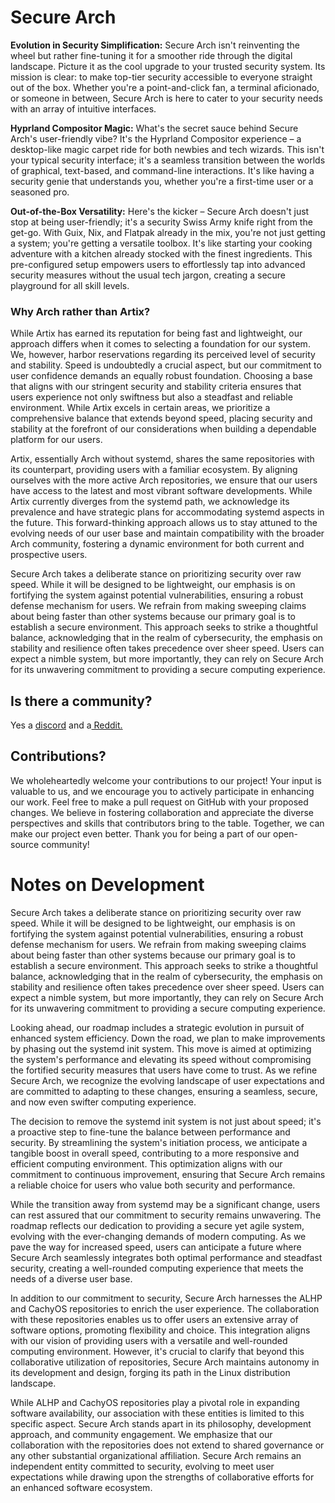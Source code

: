 # Secure Arch

**Evolution in Security Simplification:**
Secure Arch isn't reinventing the wheel but rather fine-tuning it for a smoother ride through the digital landscape. Picture it as the cool upgrade to your trusted security system. Its mission is clear: to make top-tier security accessible to everyone straight out of the box. Whether you're a point-and-click fan, a terminal aficionado, or someone in between, Secure Arch is here to cater to your security needs with an array of intuitive interfaces.

**Hyprland Compositor Magic:**
What's the secret sauce behind Secure Arch's user-friendly vibe? It's the Hyprland Compositor experience – a desktop-like magic carpet ride for both newbies and tech wizards. This isn't your typical security interface; it's a seamless transition between the worlds of graphical, text-based, and command-line interactions. It's like having a security genie that understands you, whether you're a first-time user or a seasoned pro.

**Out-of-the-Box Versatility:**
Here's the kicker – Secure Arch doesn't just stop at being user-friendly; it's a security Swiss Army knife right from the get-go. With Guix, Nix, and Flatpak already in the mix, you're not just getting a system; you're getting a versatile toolbox. It's like starting your cooking adventure with a kitchen already stocked with the finest ingredients. This pre-configured setup empowers users to effortlessly tap into advanced security measures without the usual tech jargon, creating a secure playground for all skill levels.

### Why Arch rather than Artix?

While Artix has earned its reputation for being fast and lightweight, our approach differs when it comes to selecting a foundation for our system. We, however, harbor reservations regarding its perceived level of security and stability. Speed is undoubtedly a crucial aspect, but our commitment to user confidence demands an equally robust foundation. Choosing a base that aligns with our stringent security and stability criteria ensures that users experience not only swiftness but also a steadfast and reliable environment. While Artix excels in certain areas, we prioritize a comprehensive balance that extends beyond speed, placing security and stability at the forefront of our considerations when building a dependable platform for our users.

Artix, essentially Arch without systemd, shares the same repositories with its counterpart, providing users with a familiar ecosystem. By aligning ourselves with the more active Arch repositories, we ensure that our users have access to the latest and most vibrant software developments. While Artix currently diverges from the systemd path, we acknowledge its prevalence and have strategic plans for accommodating systemd aspects in the future. This forward-thinking approach allows us to stay attuned to the evolving needs of our user base and maintain compatibility with the broader Arch community, fostering a dynamic environment for both current and prospective users.

Secure Arch takes a deliberate stance on prioritizing security over raw speed. While it will be designed to be lightweight, our emphasis is on fortifying the system against potential vulnerabilities, ensuring a robust defense mechanism for users. We refrain from making sweeping claims about being faster than other systems because our primary goal is to establish a secure environment. This approach seeks to strike a thoughtful balance, acknowledging that in the realm of cybersecurity, the emphasis on stability and resilience often takes precedence over sheer speed. Users can expect a nimble system, but more importantly, they can rely on Secure Arch for its unwavering commitment to providing a secure computing experience.

## Is there a community?

Yes a [discord](https://discord.com/invite/GTeVsV2vZd) and a[ Reddit.](https://www.reddit.com/r/secure_arch/s/HW96w6ZWvd)

## Contributions?

We wholeheartedly welcome your contributions to our project! Your input is valuable to us, and we encourage you to actively participate in enhancing our work. Feel free to make a pull request on GitHub with your proposed changes. We believe in fostering collaboration and appreciate the diverse perspectives and skills that contributors bring to the table. Together, we can make our project even better. Thank you for being a part of our open-source community!


# Notes on Development

Secure Arch takes a deliberate stance on prioritizing security over raw speed. While it will be designed to be lightweight, our emphasis is on fortifying the system against potential vulnerabilities, ensuring a robust defense mechanism for users. We refrain from making sweeping claims about being faster than other systems because our primary goal is to establish a secure environment. This approach seeks to strike a thoughtful balance, acknowledging that in the realm of cybersecurity, the emphasis on stability and resilience often takes precedence over sheer speed. Users can expect a nimble system, but more importantly, they can rely on Secure Arch for its unwavering commitment to providing a secure computing experience.

Looking ahead, our roadmap includes a strategic evolution in pursuit of enhanced system efficiency. Down the road, we plan to make improvements by phasing out the systemd init system. This move is aimed at optimizing the system's performance and elevating its speed without compromising the fortified security measures that users have come to trust. As we refine Secure Arch, we recognize the evolving landscape of user expectations and are committed to adapting to these changes, ensuring a seamless, secure, and now even swifter computing experience.

The decision to remove the systemd init system is not just about speed; it's a proactive step to fine-tune the balance between performance and security. By streamlining the system's initiation process, we anticipate a tangible boost in overall speed, contributing to a more responsive and efficient computing environment. This optimization aligns with our commitment to continuous improvement, ensuring that Secure Arch remains a reliable choice for users who value both security and performance.

While the transition away from systemd may be a significant change, users can rest assured that our commitment to security remains unwavering. The roadmap reflects our dedication to providing a secure yet agile system, evolving with the ever-changing demands of modern computing. As we pave the way for increased speed, users can anticipate a future where Secure Arch seamlessly integrates both optimal performance and steadfast security, creating a well-rounded computing experience that meets the needs of a diverse user base.

In addition to our commitment to security, Secure Arch harnesses the ALHP and CachyOS repositories to enrich the user experience. The collaboration with these repositories enables us to offer users an extensive array of software options, promoting flexibility and choice. This integration aligns with our vision of providing users with a versatile and well-rounded computing environment. However, it's crucial to clarify that beyond this collaborative utilization of repositories, Secure Arch maintains autonomy in its development and design, forging its path in the Linux distribution landscape.

While ALHP and CachyOS repositories play a pivotal role in expanding software availability, our association with these entities is limited to this specific aspect. Secure Arch stands apart in its philosophy, development approach, and community engagement. We emphasize that our collaboration with the repositories does not extend to shared governance or any other substantial organizational affiliation. Secure Arch remains an independent entity committed to security, evolving to meet user expectations while drawing upon the strengths of collaborative efforts for an enhanced software ecosystem.
